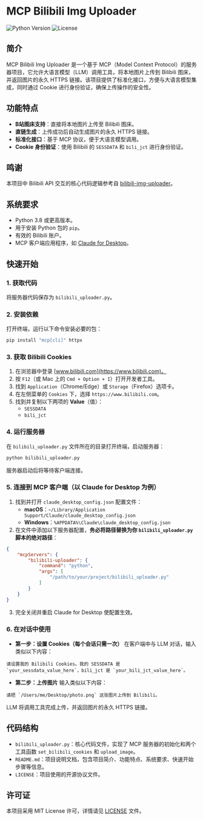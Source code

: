 # MCP Bilibili Img Uploader

![Python Version](https://img.shields.io/badge/python-3.8+-blue.svg)
![License](https://img.shields.io/badge/license-MIT-green.svg)

## 简介
MCP Bilibili Img Uploader 是一个基于 MCP（Model Context Protocol）的服务器项目，它允许大语言模型（LLM）调用工具，将本地图片上传到 Bilibili 图床，并返回图片的永久 HTTPS 链接。该项目提供了标准化接口，方便与大语言模型集成，同时通过 Cookie 进行身份验证，确保上传操作的安全性。

## 功能特点
- **B站图床支持**：直接将本地图片上传至 Bilibili 图床。
- **直链生成**：上传成功后自动生成图片的永久 HTTPS 链接。
- **标准化接口**：基于 MCP 协议，便于大语言模型调用。
- **Cookie 身份验证**：使用 Bilibili 的 `SESSDATA` 和 `bili_jct` 进行身份验证。

## 鸣谢
本项目中 Bilibili API 交互的核心代码逻辑参考自 [bilibili-img-uploader](https://github.com/xlzy520/bilibili-img-uploader)。

## 系统要求
- Python 3.8 或更高版本。
- 用于安装 Python 包的 `pip`。
- 有效的 Bilibili 账户。
- MCP 客户端应用程序，如 [Claude for Desktop](https://www.claude.ai/download)。

## 快速开始

### 1. 获取代码
将服务器代码保存为 `bilibili_uploader.py`。

### 2. 安装依赖
打开终端，运行以下命令安装必要的包：
```bash
pip install "mcp[cli]" httpx
```

### 3. 获取 Bilibili Cookies
1. 在浏览器中登录 [www.bilibili.com](https://www.bilibili.com)。
2. 按 `F12`（或 Mac 上的 `Cmd + Option + I`）打开开发者工具。
3. 找到 `Application`（Chrome/Edge）或 `Storage`（Firefox）选项卡。
4. 在左侧菜单的 `Cookies` 下，选择 `https://www.bilibili.com`。
5. 找到并复制以下两项的 **Value**（值）：
    - `SESSDATA`
    - `bili_jct`

### 4. 运行服务器
在 `bilibili_uploader.py` 文件所在的目录打开终端，启动服务器：
```bash
python bilibili_uploader.py
```
服务器启动后将等待客户端连接。

### 5. 连接到 MCP 客户端（以 Claude for Desktop 为例）
1. 找到并打开 `claude_desktop_config.json` 配置文件：
    - **macOS**：`~/Library/Application Support/Claude/claude_desktop_config.json`
    - **Windows**：`%APPDATA%\Claude\claude_desktop_config.json`
2. 在文件中添加以下服务器配置，**务必将路径替换为你 `bilibili_uploader.py` 脚本的绝对路径**：
```json
{
    "mcpServers": {
        "bilibili-uploader": {
            "command": "python",
            "args": [
                "/path/to/your/project/bilibili_uploader.py"
            ]
        }
    }
}
```
3. 完全关闭并重启 Claude for Desktop 使配置生效。

### 6. 在对话中使用
- **第一步：设置 Cookies（每个会话只需一次）**
在客户端中与 LLM 对话，输入类似以下内容：
```plaintext
请设置我的 Bilibili Cookies。我的 SESSDATA 是 `your_sessdata_value_here`，bili_jct 是 `your_bili_jct_value_here`。
```
- **第二步：上传图片**
输入类似以下内容：
```plaintext
请把 `/Users/me/Desktop/photo.png` 这张图片上传到 Bilibili。
```
LLM 将调用工具完成上传，并返回图片的永久 HTTPS 链接。

## 代码结构
- `bilibili_uploader.py`：核心代码文件，实现了 MCP 服务器的初始化和两个工具函数 `set_bilibili_cookies` 和 `upload_image`。
- `README.md`：项目说明文档，包含项目简介、功能特点、系统要求、快速开始步骤等信息。
- `LICENSE`：项目使用的开源协议文件。

## 许可证
本项目采用 MIT License 许可，详情请见 [LICENSE](LICENSE) 文件。
